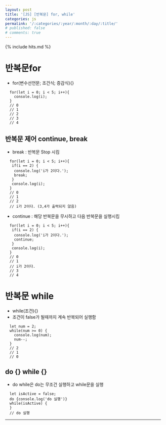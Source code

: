 ```yaml
---
layout: post
title: '[JS] [반복문] for, while'
categories: js
permalink: '/:categories/:year/:month/:day/:title/'
# published: false
# comments: true
---
```


{% include hits.md %}

# 반복문for

- for(변수선언문; 조건식; 증감식){}

```
  for(let i = 0; i < 5; i++){
    console.log(i);
  }
  // 0
  // 1
  // 2
  // 3
  // 4
```

## 반복문 제어 continue, break

- break : 반복문 Stop 시킴

```
  for(let i = 0; i < 5; i++){
   if(i == 2) {
    console.log('i가 2이다.');
    break;
   }
   console.log(i);
  }
  // 0
  // 1
  // 2
  // i가 2이다. (3,4가 출력되지 않음)

```

- continue : 해당 반복문을 무시하고 다음 반복문을 실행시킴

```
  for(let i = 0; i < 5; i++){
   if(i == 2) {
    console.log('i가 2이다.');
    continue;
   }
   console.log(i);
  }
  // 0
  // 1
  // i가 2이다.
  // 3
  // 4

```

# 반복문 while

- while(조건){}
- 조건이 false가 될때까지 계속 반복되어 실행함

```
  let num = 2;
  while(num >= 0) {
    console.log(num);
    num--;
  }
  // 2
  // 1
  // 0

```

## do {} while {}

- do while은 do는 무조건 실행하고 while문을 실행

```
  let isActive = false;
  do {console.log('do 실행')}
  while(isActive) {
  }
  // do 실행

```

---

